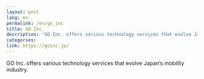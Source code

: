 ```yaml
---
layout: post
lang: en
permalink: /en/go_inc
title: GO Inc.
description: 'GO Inc. offers various technology services that evolve Japan’s mobility industry.'
categories: 
link: https://goinc.jp/
---
```


<p>GO Inc. offers various technology services that evolve Japan’s mobility industry.</p>
